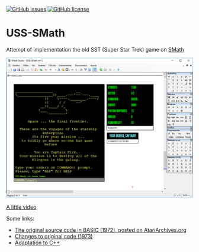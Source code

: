 [![GitHub issues](https://img.shields.io/github/issues/oscampo/USS-SMath)](https://github.com/oscampo/USS-SMath/issues) [![GitHub license](https://img.shields.io/github/license/oscampo/USS-SMath)](https://github.com/oscampo/USS-SMath/blob/master/LICENSE)
# USS-SMath
Attempt of implementation the old SST (Super Star Trek) game on [SMath](https://en.smath.info/view/SMathStudio/summary)

![](https://github.com/oscampo/USS-SMath/blob/master/Captura1.PNG)

[A little video](https://youtu.be/_ORFa9qW5J8)

Some links:

- [The original source code in BASIC (1972), posted on AtariArchives.org](https://www.atariarchives.org/bcc1/showpage.php?page=275)
- [Changes to original code (1973)](http://newton.freehostia.com/hp/bas/TREKPT.txt)
- [Adaptation to C++](https://www.codeproject.com/Articles/28228/Star-Trek-Text-Game) 
